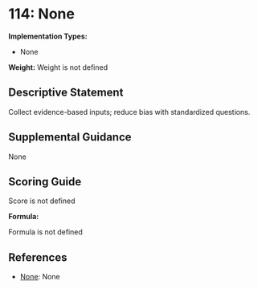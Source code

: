 # 114: None

**Implementation Types:**

- None

**Weight:** Weight is not defined

## Descriptive Statement

Collect evidence-based inputs; reduce bias with standardized questions.

## Supplemental Guidance

None

## Scoring Guide

Score is not defined

**Formula:**

Formula is not defined

## References

- [None](None): None

